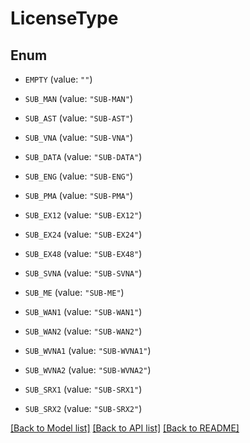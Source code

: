 # LicenseType

## Enum


* `EMPTY` (value: `""`)

* `SUB_MAN` (value: `"SUB-MAN"`)

* `SUB_AST` (value: `"SUB-AST"`)

* `SUB_VNA` (value: `"SUB-VNA"`)

* `SUB_DATA` (value: `"SUB-DATA"`)

* `SUB_ENG` (value: `"SUB-ENG"`)

* `SUB_PMA` (value: `"SUB-PMA"`)

* `SUB_EX12` (value: `"SUB-EX12"`)

* `SUB_EX24` (value: `"SUB-EX24"`)

* `SUB_EX48` (value: `"SUB-EX48"`)

* `SUB_SVNA` (value: `"SUB-SVNA"`)

* `SUB_ME` (value: `"SUB-ME"`)

* `SUB_WAN1` (value: `"SUB-WAN1"`)

* `SUB_WAN2` (value: `"SUB-WAN2"`)

* `SUB_WVNA1` (value: `"SUB-WVNA1"`)

* `SUB_WVNA2` (value: `"SUB-WVNA2"`)

* `SUB_SRX1` (value: `"SUB-SRX1"`)

* `SUB_SRX2` (value: `"SUB-SRX2"`)


[[Back to Model list]](../README.md#documentation-for-models) [[Back to API list]](../README.md#documentation-for-api-endpoints) [[Back to README]](../README.md)


